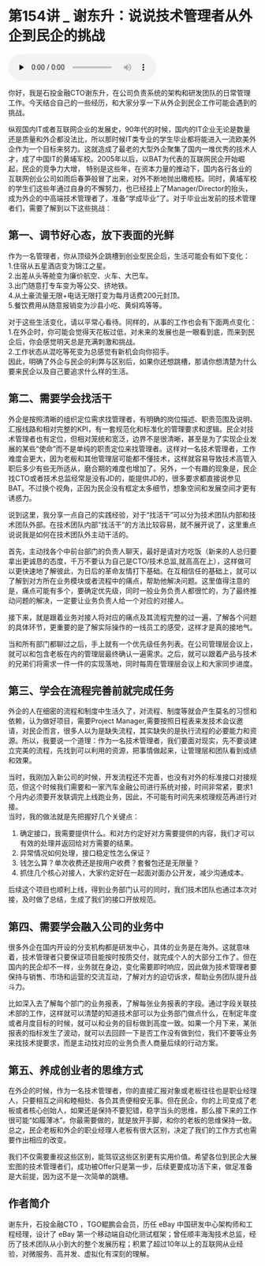 # 第154讲 _ 谢东升：说说技术管理者从外企到民企的挑战

<audio id="audio" title="第154讲 | 谢东升：说说技术管理者从外企到民企的挑战" controls="" preload="none"><source id="mp3" src="https://static001.geekbang.org/resource/audio/74/ea/74a202a90440a9b42b9c4bf7f485beea.mp3"></audio>

你好，我是石投金融CTO谢东升，在公司负责系统的架构和研发团队的日常管理工作。今天结合自己的一些经历，和大家分享一下从外企到民企工作可能会遇到的挑战。

纵观国内IT或者互联网企业的发展史，90年代的时候，国内的IT企业无论是数量还是质量和外企都没法比，所以那时候IT类专业的学生毕业都将能进入一流欧美外企作为一个目标来努力。这就造成了最老的大型外企聚集了国内一堆优秀的技术人才，成了中国IT的黄埔军校。2005年以后，以BAT为代表的互联网民企开始崛起，民企的竞争力大增， 特别是这些年，在资本力量的推动下，国内各行各业的互联网创业公司如雨后春笋般冒了出来，对外不断地抛出橄榄枝。同时，黄埔军校的学生们这些年通过自身的不懈努力，也已经挂上了Manager/Director的抬头，成为外企的中高端技术管理者了，准备”学成毕业”了。对于毕业出发前的技术管理者们，需要了解到以下这些挑战：

## 第一、调节好心态，放下表面的光鲜

作为一名管理者，你从顶级外企跳槽到创业型民企后，生活可能会有如下变化：<br>
1.住宿从五星酒店变为锦江之星。<br>
2.出差从头等舱变为廉价航空、火车、大巴车。<br>
3.出门随意打专车变为等公交、挤地铁。<br>
4.从土豪流量无限+电话无限打变为每月话费200元封顶。<br>
5.餐饮费用从随意报销变为沙县小吃、黄焖鸡等等。

对于这些生活变化，请以平常心看待。同样的，从事的工作也会有下面两点变化：<br>
1.在外企时，你可能会觉得天花板过低，对未来的发展也是一眼看到底，而来到民企后，你会感觉明天总是充满刺激和挑战。<br>
2.工作状态从混吃等死变为总感觉有新机会向你招手。<br>
因此，明确了外企与民企的利弊与区别后，如果你还想跳槽，那请你想清楚为什么要来民企以及自己要追求什么样的生活。

## 第二、需要学会找活干

外企是按照清晰的组织定位需求找管理者，有明确的岗位描述、职责范围及说明、汇报线路和相对完整的KPI，有一套规范化和标准化的管理要求和逻辑。民企对技术管理者也有定位，但相对笼统和宽泛，边界不是很清晰，甚至是为了实现企业发展的某些“使命”而不是单纯的职责定位来找管理者。这样对一名技术管理者，工作难度会更大，因为老板和其他管理层可能都不懂技术，这样就容易导致技术高管入职后多少有些无所适从，磨合期的难度也增加了。另外，一个有趣的现象是，民企找CTO或者技术总监经常是没有JD的，能提供JD的，很多要求都直接说参见BAT。不过换个视角，正因为民企没有框定太多细节，想象空间和发展空间才更有诱惑力。

说到这里，我分享一点自己的实践经验，对于“找活干”可以分为技术团队内部和技术团队外部。在技术团队内部“找活干”的方法比较容易，就不展开说了，这里重点说说我是如何在技术团队外主动干活的。

首先，主动找各个中前台部门的负责人聊天，最好是请对方吃饭（新来的人总归要拿出更诚恳的态度，千万不要认为自己是CTO/技术总监,就高高在上），这样做可以更快速地了解彼此，为日后的革命友情打下基础。在互相信任的基础上，就可以了解到对方所在业务模块或者流程中的痛点，帮助他解决问题。这里值得注意的是，痛点可能有多个，要确定优先级，同时一般业务负责人都很忙的，为了最终推动问题的解决，一定要让业务负责人给一个对应的对接人。

接下来，就是跟着业务对接人将对应的痛点及其流程完整的过一遍，了解各个问题的具体环节，更重要的是了解实际操作的一线员工的感受，这样才是真的接地气。

当和所有部门都聊过之后，手上就有一个优先级任务列表。在公司管理层会议上，就可以和包含老板在内的管理层最终确认一遍需求。之后，就可以跟着产品与技术的兄弟们将需求一件一件的实现落地，同时每周在管理层会议上和大家同步进度。

## 第三、学会在流程完善前就完成任务

外企的人在细密的流程和制度中生活久了，对流程、制度等就会产生莫名的习惯和依赖，认为做好项目，需要Project Manager,需要按照日程表来发技术会议邀请，对民企而言，很多人以为是缺失流程，其实缺失的是执行流程的必要能力和资源。所以，我要说一个道理：作为一名技术管理者，我们要面对现实，先不要谈建立完美的流程，先找到可以利用的资源，把事情做起来，让管理层和团队看到成绩和效果。

当时，我刚加入新公司的时候，开发流程还不完善，也没有对外的标准接口对接规范，但这个时候我们需要和一家汽车金融公司进行系统对接，时间非常紧，要求1个月内必须要开发联调完上线跑业务，因此，不可能有时间先来梳理规范再进行对接。<br>
当时，我的做法就是先把握好几个关键点：

1. 确定接口，我需要提供什么。和对方约定好对方需要提供的内容，我们才可以有效的处理并返回给对方需要的结果。
1. 异常情况如何处理，接口稳定性怎么保证？
1. 钱怎么算？单次收费还是按用户收费？套餐包还是无限量？
1. 抓住几个核心对接人，大家约定好在一起面对面办公开发，减少沟通成本。

后续这个项目也顺利上线，得到业务部门认可的同时，我们技术团队也通过本次对接，及时做了总结，生成了我们的接口开放规范。

## 第四、需要学会融入公司的业务中

很多外企在国内开设的分支机构都是研发中心，具体的业务是在海外。这就意味着，技术管理者只要保证项目能按时按质交付，就完成个人的大部分工作了。但在国内的民企却不一样，业务就在身边，变化需要即时响应，因此做为技术管理者要保持与销售、市场和运营的交流互动，了解对方的迫切诉求，帮助业务团队提升战斗力。

比如深入去了解每个部门的业务报表，了解每张业务报表的字段。通过字段关联技术部的工作，这样就可以清楚的知道技术部可以为业务部门做点什么，在制定年度或者月度目标的时候，就可以和业务的目标做到高度一致。如果一个月下来，某张报表的指标发生了波动，就可以去回顾一下是否工作没有做到位，我们不要等业务来找技术提要求，而是主动找对应的业务负责人商量后续的行动方案。

## 第五、养成创业者的思维方式

在外企的时候，作为一名技术管理者，你的直接汇报对象或老板往往也是职业经理人，只要相互之间和睦相处、各负其责便相安无事。但在民企，你的上司变成了老板或者核心创始人，如果还是保持不要犯错，稳字当头的思维，那么接下来的工作很可能“如履薄冰”。你最需要做的，就是放开手脚，和你的老板的思维保持一致。总之，民企老板和外企的职业经理人老板有很大区别，决定了我们的工作方式也需要作出相应的改变。

我们不仅需要重视这些区别，能驾驭这些区别更有实用价值。希望各位到民企大展宏图的技术管理者们，成功被Offer只是第一步，后续更要成功活下来，做足准备是大前提，因为这不是一次简单的跳槽。

## 作者简介

谢东升，石投金融CTO ，TGO鲲鹏会会员，历任 eBay 中国研发中心架构师和工程经理，设计了 eBay 第一个移动端自动化测试框架；曾任顺丰海淘技术总监，经历了技术团队从小到大的整个发展历程；积累了超过10年以上的互联网从业经验，对微服务、高并发、虚拟化有深刻的理解。



